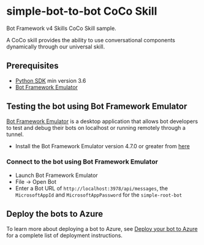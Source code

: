 # simple-bot-to-bot CoCo Skill

Bot Framework v4 Skills CoCo Skill sample.

A CoCo skill provides the ability to use conversational components dynamically
through our universal skill. 

## Prerequisites

- [Python SDK](https://www.python.org/downloads/) min version 3.6
- [Bot Framework Emulator](https://github.com/microsoft/botframework-emulator)


## Testing the bot using Bot Framework Emulator

[Bot Framework Emulator](https://github.com/microsoft/botframework-emulator) is a desktop application that allows bot developers to test and debug their bots on localhost or running remotely through a tunnel.

- Install the Bot Framework Emulator version 4.7.0 or greater from [here](https://github.com/Microsoft/BotFramework-Emulator/releases)

### Connect to the bot using Bot Framework Emulator

- Launch Bot Framework Emulator
- File -> Open Bot
- Enter a Bot URL of `http://localhost:3978/api/messages`, the `MicrosoftAppId` and `MicrosoftAppPassword` for the `simple-root-bot`

## Deploy the bots to Azure

To learn more about deploying a bot to Azure, see [Deploy your bot to Azure](https://aka.ms/azuredeployment) for a complete list of deployment instructions.

